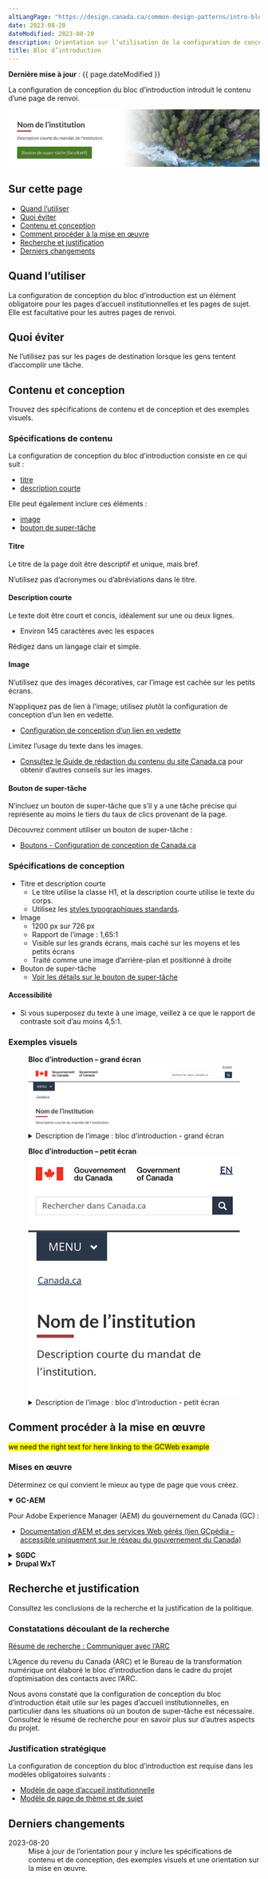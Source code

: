 ```yaml
---
altLangPage: "https://design.canada.ca/common-design-patterns/intro-block.html"
date: 2023-08-20
dateModified: 2023-08-20
description: Orientation sur l’utilisation de la configuration de conception du bloc d’introduction sur Canada.ca.
title: Bloc d’introduction
---
```

<p><strong>Dernière mise à jour</strong>&nbsp;: {{ page.dateModified }}</p>
<p>La configuration de conception du bloc d’introduction introduit le contenu d’une page de renvoi.</p>
<div class="pattern-demo mrgn-tp-lg mrgn-bttm-xl"><img src="../images/intro-block-full-fr.png" class="img-responsive" alt="" /></div>
<section>
    <h2>Sur cette page</h2>
    <ul>
        <li><a href="#use">Quand l’utiliser</a></li>
        <li><a href="#avoid">Quoi éviter</a></li>
        <li><a href="#design">Contenu et conception</a></li>
        <li><a href="#implement">Comment procéder à la mise en œuvre</a></li>
        <li><a href="#research">Recherche et justification</a></li>
        <li><a href="#latest">Derniers changements</a></li>
    </ul>
</section>
<section>
    <h2 id="use">Quand l’utiliser</h2>
    <p>La configuration de conception du bloc d’introduction est un élément obligatoire pour les pages d’accueil institutionnelles et les pages de sujet. Elle est facultative pour les autres pages de renvoi.</p>
</section>
<section>
    <h2 id="avoid">Quoi éviter</h2>
    <p>Ne l’utilisez pas sur les pages de destination lorsque les gens tentent d’accomplir une tâche.</p>
</section>
<section>
    <h2 id="design">Contenu et conception</h2>
    <p>Trouvez des spécifications de contenu et de conception et des exemples visuels.</p>
    <h3>Spécifications de contenu</h3>
    <p>La configuration de conception du bloc d’introduction consiste en ce qui suit&nbsp;:</p>
    <ul>
        <li><a href="#titre">titre</a></li>
        <li><a href="#desc-courte">description courte</a></li>
    </ul>
    <p>Elle peut également inclure ces éléments&nbsp;:</p>
    <ul>
        <li><a href="#image">image</a></li>
        <li><a href="#super-task">bouton de super-tâche </a></li>
    </ul>
    <h4 id="titre">Titre</h4>
    <p>Le titre de la page doit être descriptif et unique, mais bref.</p>
    <p>N’utilisez pas d’acronymes ou d’abréviations dans le titre.</p>
    <h4 id="desc-courte">Description courte</h4>
    <p>Le texte doit être court et concis, idéalement sur une ou deux lignes.</p>
    <ul>
        <li>Environ 145 caractères avec les espaces</li>
    </ul>
    <p>Rédigez dans un langage clair et simple.</p>
    <h4 id="image">Image</h4>
    <p>N’utilisez que des images décoratives, car l’image est cachée sur les petits écrans.</p>
    <p>N’appliquez pas de lien à l’image; utilisez plutôt la configuration de conception d’un lien en vedette.</p>
    <ul>
        <li><a href="./lien-vedette.html">Configuration de conception d’un lien en vedette</a></li>
    </ul>
    <p>Limitez l’usage du texte dans les images.</p>
    <ul>
        <li><a href="https://www.canada.ca/fr/secretariat-conseil-tresor/services/communications-gouvernementales/guide-redaction-contenu-canada.html">Consultez le Guide de rédaction du contenu du site Canada.ca</a> pour obtenir d’autres conseils sur les images.</li>
    </ul>
    <h4 id="super-task">Bouton de super-tâche</h4>
    <p>N’incluez un bouton de super-tâche que s’il y a une tâche précise qui représente au moins le tiers du taux de clics provenant de la page.</p>
    <p>Découvrez comment utiliser un bouton de super-tâche&nbsp;:</p>
    <ul>
        <li><a href="https://conception.canada.ca/configurations-conception-communes/boutons.html">Boutons - Configuration de conception de Canada.ca</a></li>
    </ul>
    <h3>Spécifications de conception</h3>
    <ul>
        <li>
            Titre et description courte
            <ul>
                <li>Le titre utilise la classe H1, et la description courte utilise le texte du corps.</li>
                <li>Utilisez les <a href="https://conception.canada.ca/styles/typographie.html">styles typographiques standards</a>.</li>
            </ul>
        </li>
        <li>
            Image
            <ul>
                <li>1200&nbsp;px sur 726&nbsp;px</li>
                <li>Rapport de l’image : 1,65:1</li>
                <li>Visible sur les grands écrans, mais caché sur les moyens et les petits écrans</li>
                <li>Traité comme une image d’arrière-plan et positionné à droite</li>
            </ul>
        </li>
        <li>
            Bouton de super-tâche
            <ul>
                <li><a href="https://conception.canada.ca/configurations-conception-communes/boutons.html#action">Voir les détails sur le bouton de super-tâche</a></li>
            </ul>
        </li>
    </ul>
    <h4>Accessibilité</h4>
    <ul>
        <li>Si vous superposez du texte à une image, veillez à ce que le rapport de contraste soit d’au moins 4,5:1.</li>
    </ul>
    <h3>Exemples visuels</h3>
    <div class="pattern-demo mrgn-tp-md mrgn-bttm-md">
        <figure class="mrgn-tp-md mrgn-bttm-lg">
            <figcaption><b>Bloc d’introduction – grand écran</b></figcaption>
            <img src="../images/intro-block-fr.png" class="img-responsive" alt="Introduction block pattern for large screens. Text version below:" />
            <details>
                <summary class="wb-toggle" data-toggle='{"print":"on"}'>Description de l’image&nbsp;: bloc d’introduction - grand écran</summary>
                <p>Le bloc d’introduction apparaît sous l’en-tête général et le fil d’Ariane de Canada.ca. Il se compose d’un titre h1 pour le nom de l’institution et d’une description courte du mandat de l’institution.</p>
            </details>
        </figure>
    </div>
    <div class="pattern-demo mrgn-tp-md mrgn-bttm-md">
        <figure class="mrgn-tp-md mrgn-bttm-lg">
            <figcaption><b>Bloc d’introduction – petit écran</b></figcaption>
            <img src="../images/intro-block-sm-fr.png" class="img-responsive" alt="Introduction block pattern for small screens. Text version below:" />
            <details>
                <summary class="wb-toggle" data-toggle='{"print":"on"}'>Description de l’image&nbsp;: bloc d’introduction - petit écran</summary>
                <p>Le bloc d’introduction apparaît sous l’en-tête général et le fil d’Ariane de Canada.ca. Il se compose d’un titre h1 pour le nom de l’institution et d’une description courte du mandat de l’institution.</p>
            </details>
        </figure>
    </div>
</section>
<section>
    <h2 id="implement">Comment procéder à la mise en œuvre</h2>
    <mark>we need the right text for here linking to the GCWeb example</mark>
    <h3>Mises en œuvre</h3>
    <p>Déterminez ce qui convient le mieux au type de page que vous créez.</p>
    <div class="row">
        <div class="col-md-8">
            <div class="wb-tabs mrgn-tp-lg">
                <div class="tabpanels">
                    <details id="004" open="open">
                        <summary><strong>GC-AEM</strong></summary>
                        <p class="mrgn-tp-lg">Pour Adobe Experience Manager (AEM) du gouvernement du Canada (GC)&nbsp;:</p>
                        <ul>
                            <li><a href="https://www.gcpedia.gc.ca/wiki/Documentation_d%27AEM_sp%C3%A9cifique_au_GC_6.5">Documentation d’AEM et des services Web gérés (lien GCpédia – accessible uniquement sur le réseau du gouvernement du Canada)</a></li>
                        </ul>
                    </details>
                    <details id="005">
                        <summary><strong>SGDC</strong></summary>
                        <p class="mrgn-tp-lg">Pour la Solution de gabarits à déploiement centralisé (SGDC)&nbsp;:</p>
                        <ul>
                            <li><a href="https://cenw-wscoe.github.io/sgdc-cdts/docs/index-fr.html">Documentation de la SGDC</a></li>
                        </ul>
                    </details>
                    <details id="006">
                        <summary><strong>Drupal WxT</strong></summary>
                        <p class="mrgn-tp-lg">Pour Drupal WxT&nbsp;:</p>
                        <ul>
                            <li><a href="https://drupalwxt.github.io/">Documentation de Drupal WxT</a> (en anglais seulement)</li>
                        </ul>
                    </details>
                </div>
            </div>
        </div>
    </div>
</section>
<section>
    <h2 id="research">Recherche et justification</h2>
    <p>Consultez les conclusions de la recherche et la justification de la politique.</p>
    <h3>Constatations découlant de la recherche</h3>
    <p><a href="https://blogue.canada.ca/resumes-recherche/arc-contactez-nous-resume-recherche.html">Résumé de recherche : Communiquer avec l’ARC</a></p>
    <p>L’Agence du revenu du Canada (ARC) et le Bureau de la transformation numérique ont élaboré le bloc d’introduction dans le cadre du projet d’optimisation des contacts avec l’ARC.</p>
    <p>
        Nous avons constaté que la configuration de conception du bloc d’introduction était utile sur les pages d’accueil institutionnelles, en particulier dans les situations où un bouton de super-tâche est nécessaire. Consultez le résumé de recherche pour en savoir plus sur d’autres aspects du projet.
    </p>
    <h3>Justification stratégique</h3>
    <p>La configuration de conception du bloc d’introduction est requise dans les modèles obligatoires suivants&nbsp;:</p>
    <ul>
        <li><a href="https://conception.canada.ca/modeles-obligatoire/pages-profil-institutionnel.html">Modèle de page d’accueil institutionnelle</a></li>
        <li><a href="https://conception.canada.ca/modeles-obligatoire/theme-sujet.html">Modèle de page de thème et de sujet</a></li>
    </ul>
</section>
<section>
    <h2 id="latest">Derniers changements</h2>
    <dl class="dl-horizontal">
        <dt>
            <time datetime="2023-08-20" class="link-muted">2023-08-20</time>
        </dt>
        <dd>Mise à jour de l’orientation pour y inclure les spécifications de contenu et de conception, des exemples visuels et une orientation sur la mise en œuvre.</dd>
    </dl>
</section>
